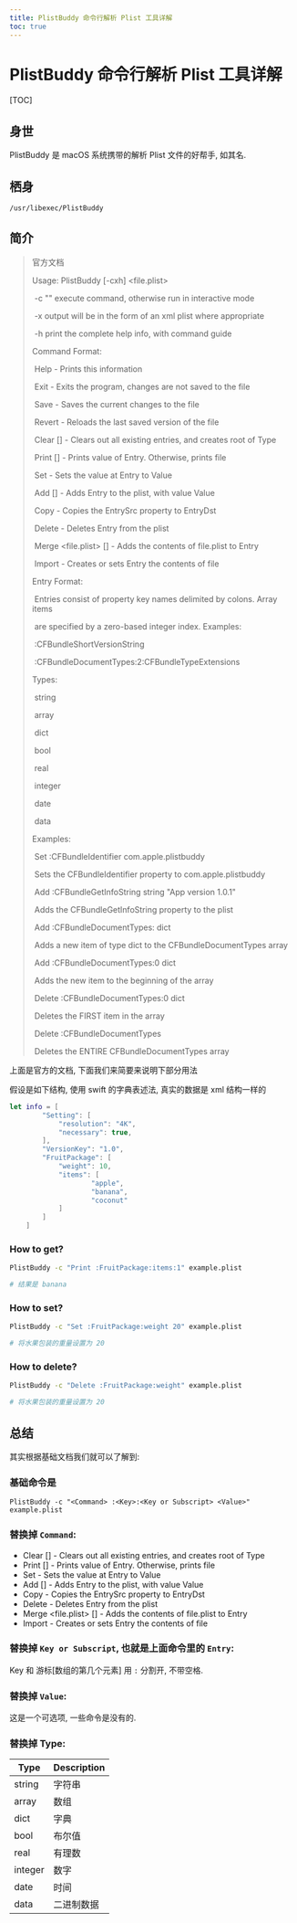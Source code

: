 ```yaml
---
title: PlistBuddy 命令行解析 Plist 工具详解
toc: true
---
```


# PlistBuddy 命令行解析 Plist 工具详解

[TOC]

## 身世

PlistBuddy 是 macOS 系统携带的解析 Plist 文件的好帮手, 如其名.

## 栖身

`/usr/libexec/PlistBuddy`

## 简介

> 官方文档
>
> Usage: PlistBuddy [-cxh] <file.plist>
>
> ​    -c "<command>" execute command, otherwise run in interactive mode
>
> ​    -x output will be in the form of an xml plist where appropriate
>
> ​    -h print the complete help info, with command guide
>
> Command Format:
>
> ​    Help - Prints this information
>
> ​    Exit - Exits the program, changes are not saved to the file
>
> ​    Save - Saves the current changes to the file
>
> ​    Revert - Reloads the last saved version of the file
>
> ​    Clear [<Type>] - Clears out all existing entries, and creates root of Type
>
> ​    Print [<Entry>] - Prints value of Entry.  Otherwise, prints file
>
> ​    Set <Entry> <Value> - Sets the value at Entry to Value
>
> ​    Add <Entry> <Type> [<Value>] - Adds Entry to the plist, with value Value
>
> ​    Copy <EntrySrc> <EntryDst> - Copies the EntrySrc property to EntryDst
>
> ​    Delete <Entry> - Deletes Entry from the plist
>
> ​    Merge <file.plist> [<Entry>] - Adds the contents of file.plist to Entry
>
> ​    Import <Entry> <file> - Creates or sets Entry the contents of file
>
> 
>
> Entry Format:
>
> ​    Entries consist of property key names delimited by colons.  Array items
>
> ​    are specified by a zero-based integer index.  Examples:
>
> ​        :CFBundleShortVersionString
>
> ​        :CFBundleDocumentTypes:2:CFBundleTypeExtensions
>
> 
>
> Types:
>
> ​    string
>
> ​    array
>
> ​    dict
>
> ​    bool
>
> ​    real
>
> ​    integer
>
> ​    date
>
> ​    data
>
> 
>
> Examples:
>
> ​    Set :CFBundleIdentifier com.apple.plistbuddy
>
> ​        Sets the CFBundleIdentifier property to com.apple.plistbuddy
>
> ​    Add :CFBundleGetInfoString string "App version 1.0.1"
>
> ​        Adds the CFBundleGetInfoString property to the plist
>
> ​    Add :CFBundleDocumentTypes: dict
>
> ​        Adds a new item of type dict to the CFBundleDocumentTypes array
>
> ​    Add :CFBundleDocumentTypes:0 dict
>
> ​        Adds the new item to the beginning of the array
>
> ​    Delete :CFBundleDocumentTypes:0 dict
>
> ​        Deletes the FIRST item in the array
>
> ​    Delete :CFBundleDocumentTypes
>
> ​        Deletes the ENTIRE CFBundleDocumentTypes array

上面是官方的文档, 下面我们来简要来说明下部分用法

假设是如下结构, 使用 swift 的字典表述法, 真实的数据是 xml 结构一样的

```swift
let info = [
        "Setting": [
            "resolution": "4K",
            "necessary": true,
        ],
        "VersionKey": "1.0",
        "FruitPackage": [
          	"weight": 10,
          	"items": [
            		"apple",
            		"banana",
            		"coconut"
          	]
        ]
    ]
```

### How to get?

```bash
PlistBuddy -c "Print :FruitPackage:items:1" example.plist

# 结果是 banana
```

### How to set?

```bash
PlistBuddy -c "Set :FruitPackage:weight 20" example.plist

# 将水果包装的重量设置为 20
```

### How to delete?

```bash
PlistBuddy -c "Delete :FruitPackage:weight" example.plist

# 将水果包装的重量设置为 20
```

## 总结

其实根据基础文档我们就可以了解到: 

### 基础命令是

 `PlistBuddy -c "<Command> :<Key>:<Key or Subscript> <Value>" example.plist`

### 替换掉 `Command`: 

- Clear [<Type>] - Clears out all existing entries, and creates root of Type
- Print [<Entry>] - Prints value of Entry.  Otherwise, prints file
- Set <Entry> <Value> - Sets the value at Entry to Value
- Add <Entry> <Type> [<Value>] - Adds Entry to the plist, with value Value
- Copy <EntrySrc> <EntryDst> - Copies the EntrySrc property to EntryDst
- Delete <Entry> - Deletes Entry from the plist
- Merge <file.plist> [<Entry>] - Adds the contents of file.plist to Entry
- Import <Entry> <file> - Creates or sets Entry the contents of file

### 替换掉 `Key or Subscript`, 也就是上面命令里的 `Entry`: 

Key 和 游标[数组的第几个元素] 用 `:` 分割开, 不带空格.

### 替换掉 `Value`: 

这是一个可选项, 一些命令是没有的.

### 替换掉 Type:

| Type    | Description |
| ------- | ----------- |
| string  | 字符串      |
| array   | 数组        |
| dict    | 字典        |
| bool    | 布尔值      |
| real    | 有理数      |
| integer | 数字        |
| date    | 时间        |
| data    | 二进制数据  |


